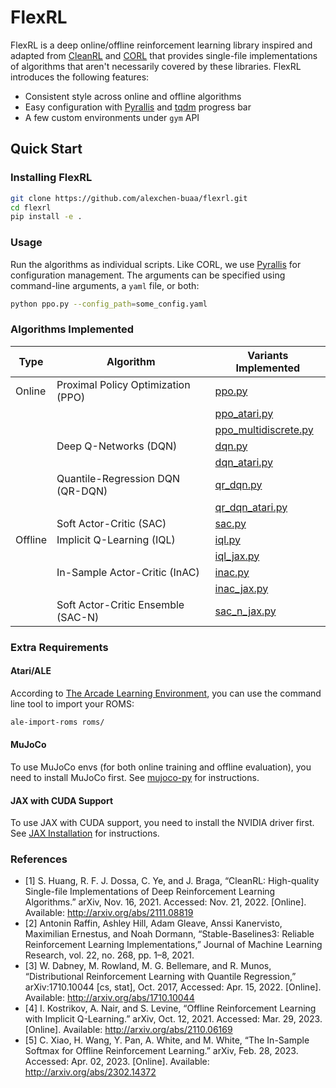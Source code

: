 # FlexRL

FlexRL is a deep online/offline reinforcement learning library inspired and adapted from [CleanRL](https://github.com/vwxyzjn/cleanrl) and [CORL](https://github.com/tinkoff-ai/CORL) that provides single-file implementations of algorithms that aren't necessarily covered by these libraries. FlexRL introduces the following features:
- Consistent style across online and offline algorithms
- Easy configuration with [Pyrallis](https://github.com/eladrich/pyrallis) and [tqdm](https://github.com/tqdm/tqdm) progress bar
- A few custom environments under `gym` API

## Quick Start

### Installing FlexRL

```bash
git clone https://github.com/alexchen-buaa/flexrl.git
cd flexrl
pip install -e .
```

### Usage

Run the algorithms as individual scripts. Like CORL, we use [Pyrallis](https://github.com/eladrich/pyrallis) for configuration management. The arguments can be specified using command-line arguments, a `yaml` file, or both:
```bash
python ppo.py --config_path=some_config.yaml
```

### Algorithms Implemented

| Type     | Algorithm                          | Variants Implemented                                           |
| -------- | ---------------------------------- | -------------------------------------------------------------- |
| Online   | Proximal Policy Optimization (PPO) | [ppo.py](src/flexrl/online/ppo.py)                             |
|          |                                    | [ppo_atari.py](src/flexrl/online/ppo_atari.py)                 |
|          |                                    | [ppo_multidiscrete.py](src/flexrl/online/ppo_multidiscrete.py) |
|          | Deep Q-Networks (DQN)              | [dqn.py](src/flexrl/online/dqn.py)                             |
|          |                                    | [dqn_atari.py](src/flexrl/online/dqn_atari.py)                 |
|          | Quantile-Regression DQN (QR-DQN)   | [qr_dqn.py](src/flexrl/online/qr_dqn.py)                       |
|          |                                    | [qr_dqn_atari.py](src/flexrl/online/qr_dqn_atari.py)           |
|          | Soft Actor-Critic (SAC)            | [sac.py](src/flexrl/online/sac.py)                             |
| Offline  | Implicit Q-Learning (IQL)          | [iql.py](src/flexrl/offline/iql.py)                            |
|          |                                    | [iql_jax.py](src/flexrl/offline/iql_jax.py)                    |
|          | In-Sample Actor-Critic (InAC)      | [inac.py](src/flexrl/offline/inac.py)                          |
|          |                                    | [inac_jax.py](src/flexrl/offline/inac_jax.py)                  |
|          | Soft Actor-Critic Ensemble (SAC-N) | [sac_n_jax.py](src/flexrl/offline/sac_n_jax.py)                |

### Extra Requirements

#### Atari/ALE

According to [The Arcade Learning Environment](https://github.com/mgbellemare/Arcade-Learning-Environment), you can use the command line tool to import your ROMS:

```bash
ale-import-roms roms/
```

#### MuJoCo

To use MuJoCo envs (for both online training and offline evaluation), you need to install MuJoCo first. See [mujoco-py](https://github.com/openai/mujoco-py) for instructions.

#### JAX with CUDA Support

To use JAX with CUDA support, you need to install the NVIDIA driver first. See [JAX Installation](https://github.com/google/jax#installation) for instructions.

### References

- [1] S. Huang, R. F. J. Dossa, C. Ye, and J. Braga, “CleanRL: High-quality Single-file Implementations of Deep Reinforcement Learning Algorithms.” arXiv, Nov. 16, 2021. Accessed: Nov. 21, 2022. [Online]. Available: http://arxiv.org/abs/2111.08819
- [2] Antonin Raffin, Ashley Hill, Adam Gleave, Anssi Kanervisto, Maximilian Ernestus, and Noah Dormann, “Stable-Baselines3: Reliable Reinforcement Learning Implementations,” Journal of Machine Learning Research, vol. 22, no. 268, pp. 1–8, 2021.
- [3] W. Dabney, M. Rowland, M. G. Bellemare, and R. Munos, “Distributional Reinforcement Learning with Quantile Regression,” arXiv:1710.10044 [cs, stat], Oct. 2017, Accessed: Apr. 15, 2022. [Online]. Available: http://arxiv.org/abs/1710.10044
- [4] I. Kostrikov, A. Nair, and S. Levine, “Offline Reinforcement Learning with Implicit Q-Learning.” arXiv, Oct. 12, 2021. Accessed: Mar. 29, 2023. [Online]. Available: http://arxiv.org/abs/2110.06169
- [5] C. Xiao, H. Wang, Y. Pan, A. White, and M. White, “The In-Sample Softmax for Offline Reinforcement Learning.” arXiv, Feb. 28, 2023. Accessed: Apr. 02, 2023. [Online]. Available: http://arxiv.org/abs/2302.14372
